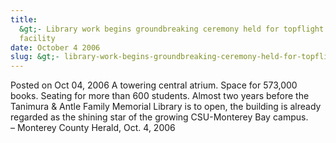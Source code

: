 ```yaml
---
title:
  &gt;- Library work begins groundbreaking ceremony held for topflight CSUMB
  facility
date: October 4 2006
slug: &gt;- library-work-begins-groundbreaking-ceremony-held-for-topflight-csumb-facility
---
```


 



<span class="date">Posted on Oct 04, 2006    </span>
A towering central atrium. Space for 573,000 books. Seating for
more than 600 students. Almost two years before the Tanimura &amp;
Antle Family Memorial Library is to open, the building is already
regarded as the shining star of the growing CSU-Monterey Bay
campus.<br>
&#x2013; Monterey County Herald, Oct. 4, 2006<br/></br>




```
